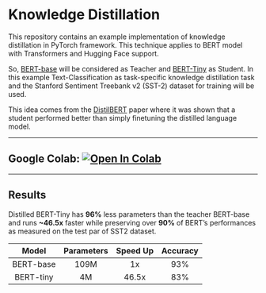 # Knowledge Distillation
This repository contains an example implementation of knowledge distillation in PyTorch framework. This technique applies to BERT model with Transformers and Hugging Face support.

So, [BERT-base](https://huggingface.co/textattack/bert-base-uncased-SST-2) will be considered as Teacher and [BERT-Tiny](https://huggingface.co/google/bert_uncased_L-2_H-128_A-2) as Student. In this example Text-Classification as task-specific knowledge distillation task and the Stanford Sentiment Treebank v2 (SST-2) dataset for training will be used. 

 This idea comes from the [DistilBERT](https://arxiv.org/pdf/1910.01108.pdf) paper where it was shown that a student performed better than simply finetuning the distilled language model.

-----------
## Google Colab:  [![Open In Colab](https://colab.research.google.com/assets/colab-badge.svg)](https://colab.research.google.com/github/grgera/Effective-DL-techniques/Knowledge-Distillation/blob/main/distill_pipeline.ipynb)
___
## Results
Distilled BERT-Tiny has **96%** less parameters than the teacher BERT-base and runs **~46.5x** faster while preserving over **90%** of BERT’s performances as measured on the test par of SST2 dataset.

| Model | Parameters | Speed Up | Accuracy |
| :---:   | :---: | :---: | :---: |
| BERT-base | 109M   | 1x   |  93% |
| BERT-tiny | 4M   | 46.5x   |  83% |

